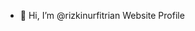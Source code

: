 - 👋 Hi, I’m @rizkinurfitrian
Website Profile
<!---
rizkinurfitrian/rizkinurfitrian is a ✨ special ✨ repository because its `README.md` (this file) appears on your GitHub profile.
You can click the Preview link to take a look at your changes.
--->
